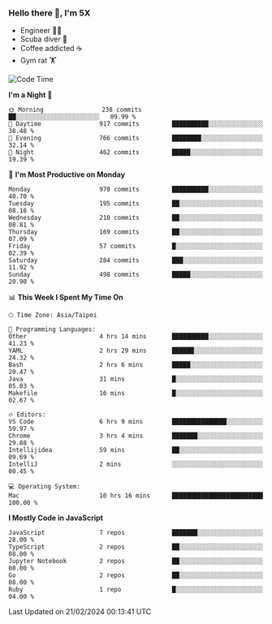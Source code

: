 ### Hello there 👋, I'm 5X

* Engineer 👨‍💻
* Scuba diver 🤿
* Coffee addicted ☕️
* Gym rat 🏋️

<!--START_SECTION:waka-->
![Code Time](http://img.shields.io/badge/Code%20Time-802%20hrs%2048%20mins-blue)

**I'm a Night 🦉** 

```text
🌞 Morning                238 commits         ██░░░░░░░░░░░░░░░░░░░░░░░   09.99 % 
🌆 Daytime                917 commits         ██████████░░░░░░░░░░░░░░░   38.48 % 
🌃 Evening                766 commits         ████████░░░░░░░░░░░░░░░░░   32.14 % 
🌙 Night                  462 commits         █████░░░░░░░░░░░░░░░░░░░░   19.39 % 
```
📅 **I'm Most Productive on Monday** 

```text
Monday                   970 commits         ██████████░░░░░░░░░░░░░░░   40.70 % 
Tuesday                  195 commits         ██░░░░░░░░░░░░░░░░░░░░░░░   08.18 % 
Wednesday                210 commits         ██░░░░░░░░░░░░░░░░░░░░░░░   08.81 % 
Thursday                 169 commits         ██░░░░░░░░░░░░░░░░░░░░░░░   07.09 % 
Friday                   57 commits          █░░░░░░░░░░░░░░░░░░░░░░░░   02.39 % 
Saturday                 284 commits         ███░░░░░░░░░░░░░░░░░░░░░░   11.92 % 
Sunday                   498 commits         █████░░░░░░░░░░░░░░░░░░░░   20.90 % 
```


📊 **This Week I Spent My Time On** 

```text
🕑︎ Time Zone: Asia/Taipei

💬 Programming Languages: 
Other                    4 hrs 14 mins       ██████████░░░░░░░░░░░░░░░   41.23 % 
YAML                     2 hrs 29 mins       ██████░░░░░░░░░░░░░░░░░░░   24.32 % 
Bash                     2 hrs 6 mins        █████░░░░░░░░░░░░░░░░░░░░   20.47 % 
Java                     31 mins             █░░░░░░░░░░░░░░░░░░░░░░░░   05.03 % 
Makefile                 16 mins             █░░░░░░░░░░░░░░░░░░░░░░░░   02.67 % 

🔥 Editors: 
VS Code                  6 hrs 9 mins        ███████████████░░░░░░░░░░   59.97 % 
Chrome                   3 hrs 4 mins        ███████░░░░░░░░░░░░░░░░░░   29.88 % 
Intellijidea             59 mins             ██░░░░░░░░░░░░░░░░░░░░░░░   09.69 % 
IntelliJ                 2 mins              ░░░░░░░░░░░░░░░░░░░░░░░░░   00.45 % 

💻 Operating System: 
Mac                      10 hrs 16 mins      █████████████████████████   100.00 % 
```

**I Mostly Code in JavaScript** 

```text
JavaScript               7 repos             ███████░░░░░░░░░░░░░░░░░░   28.00 % 
TypeScript               2 repos             ██░░░░░░░░░░░░░░░░░░░░░░░   08.00 % 
Jupyter Notebook         2 repos             ██░░░░░░░░░░░░░░░░░░░░░░░   08.00 % 
Go                       2 repos             ██░░░░░░░░░░░░░░░░░░░░░░░   08.00 % 
Ruby                     1 repo              █░░░░░░░░░░░░░░░░░░░░░░░░   04.00 % 
```




 Last Updated on 21/02/2024 00:13:41 UTC
<!--END_SECTION:waka-->
